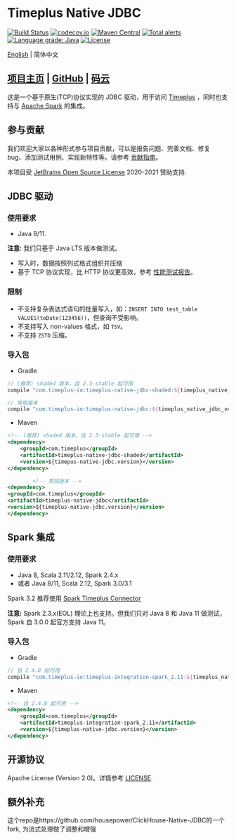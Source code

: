 Timeplus Native JDBC
===

[![Build Status](https://github.com/timeplus-io/timeplus-native-jdbc/workflows/build/badge.svg?branch=master)](https://github.com/timeplus-io/timeplus-native-jdbc/actions?query=workflow%3Abuild+branch%3Amaster)
[![codecov.io](https://codecov.io/github/timeplus-io/timeplus-native-jdbc/coverage.svg?branch=master)](https://codecov.io/github/timeplus-io/timeplus-native-jdbc?branch=master)
[![Maven Central](https://maven-badges.herokuapp.com/maven-central/com.timeplus-io/timeplus-native-jdbc-parent/badge.svg)](https://search.maven.org/search?q=com.timeplus-io)
[![Total alerts](https://img.shields.io/lgtm/alerts/g/timeplus-io/timeplus-native-jdbc.svg?logo=lgtm&logoWidth=18)](https://lgtm.com/projects/g/timeplus-io/timeplus-native-jdbc/alerts/)
[![Language grade: Java](https://img.shields.io/lgtm/grade/java/g/timeplus-io/timeplus-native-jdbc.svg?logo=lgtm&logoWidth=18)](https://lgtm.com/projects/g/timeplus-io/timeplus-native-jdbc/context:java)
[![License](https://img.shields.io/github/license/timeplus-io/timeplus-native-jdbc)](https://github.com/timeplus-io/timeplus-native-jdbc/blob/master/LICENSE)

[English](README.md) | 简体中文

## [项目主页](https://timeplus-io.github.io/timeplus-native-jdbc/zh/) | [GitHub](https://github.com/timeplus-io/timeplus-native-jdbc) | [码云](https://gitee.com/timeplus-io/timeplus-native-jdbc)

这是一个基于原生(TCP)协议实现的 JDBC 驱动，用于访问 [Timeplus](https://timeplus.com/) ，同时也支持与 [Apache Spark](https://github.com/apache/spark/) 的集成。

## 参与贡献

我们欢迎大家以各种形式参与项目贡献，可以是报告问题、完善文档、修复 bug、添加测试用例、实现新特性等。请参考 [贡献指南](CONTRIBUTE.md)。

本项目受 [JetBrains Open Source License](https://www.jetbrains.com/?from=timeplus-native-jdbc) 2020-2021 赞助支持. 

## JDBC 驱动

### 使用要求

- Java 8/11. 

**注意:** 我们只基于 Java LTS 版本做测试。

* 写入时，数据按照列式格式组织并压缩
* 基于 TCP 协议实现，比 HTTP 协议更高效，参考 [性能测试报告](docs/dev/benchmark.md)。

### 限制

* 不支持复杂表达式语句的批量写入，如：`INSERT INTO test_table VALUES(toDate(123456))`，但查询不受影响。
* 不支持写入 non-values 格式，如 `TSV`。
* 不支持 `ZSTD` 压缩。

### 导入包

- Gradle
```groovy
// (推荐) shaded 版本，自 2.3-stable 起可用
compile "com.timeplus-io:timeplus-native-jdbc-shaded:${timeplus_native_jdbc_version}"

// 常规版本
compile "com.timeplus-io:timeplus-native-jdbc:${timeplus_native_jdbc_version}"
```

- Maven

```xml
<!-- (推荐) shaded 版本，自 2.3-stable 起可用 -->
<dependency>
    <groupId>com.timeplus</groupId>
    <artifactId>timeplus-native-jdbc-shaded</artifactId>
    <version>${timepus-native-jdbc.version}</version>
</dependency>

        <!-- 常规版本 -->
<dependency>
<groupId>com.timeplus</groupId>
<artifactId>timeplus-native-jdbc</artifactId>
<version>${timeplus-native-jdbc.version}</version>
</dependency>
```

## Spark 集成

### 使用要求

- Java 8, Scala 2.11/2.12, Spark 2.4.x
- 或者 Java 8/11, Scala 2.12, Spark 3.0/3.1

Spark 3.2 推荐使用 [Spark Timeplus Connector](https://github.com/timeplus-io/spark-timeplus-connector)

**注意:** Spark 2.3.x(EOL) 理论上也支持。但我们只对 Java 8 和 Java 11 做测试，Spark 自 3.0.0 起官方支持 Java 11。

### 导入包

- Gradle

```groovy
// 自 2.4.0 起可用
compile "com.timeplus-io:timeplus-integration-spark_2.11:${timeplus_native_jdbc_version}"
```

- Maven

```xml
<!-- 自 2.4.0 起可用 -->
<dependency>
    <groupId>com.timeplus</groupId>
    <artifactId>timeplus-integration-spark_2.11</artifactId>
    <version>${timeplus-native-jdbc.version}</version>
</dependency>
```

## 开源协议

Apache License (Version 2.0)。详情参考 [LICENSE](LICENSE).

## 额外补充
这个repo是https://github.com/housepower/ClickHouse-Native-JDBC的一个fork, 为流式处理做了调整和增强